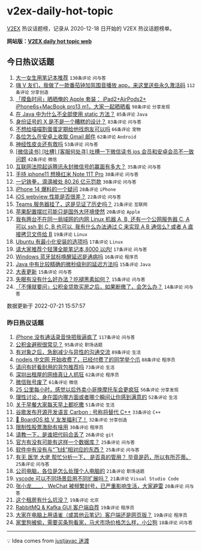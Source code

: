 # v2ex-daily-hot-topic

[V2EX](https://www.v2ex.com/) 热议话题榜，记录从 2020-12-18 日开始的 V2EX 热议话题榜单。

**网站版：[V2EX daily hot topic web](https://boojack.github.io/v2ex-daily-hot-topic-web/)**

## 今日热议话题

<!-- TODAY BEGIN -->

1. [大一女生用笔记本推荐](https://www.v2ex.com/t/867698) `130条评论` `问与答`
1. [嗨 V 友们，我做了一款番茄钟加氛围音播放 app，来这里送些永久激活码](https://www.v2ex.com/t/867753) `112条评论` `分享创造`
1. [「摸鱼时间」晒晒俺的 Apple 套装： iPad2+AirPods2+ iPhone6s+MacBook pro13 m1，大家一起晒晒看](https://www.v2ex.com/t/867677) `98条评论` `分享发现`
1. [在 Java 中为什么不全部使用 static 方法？](https://www.v2ex.com/t/867705) `85条评论` `Java`
1. [身份证号的 X 是不是一个糟糕的设计？](https://www.v2ex.com/t/867724) `83条评论` `问与答`
1. [不想给喵喵割蛋蛋定期给他找炮友可以吗](https://www.v2ex.com/t/867735) `66条评论` `宠物`
1. [各位怎么在安卓上收取 Gmail 邮件](https://www.v2ex.com/t/867696) `62条评论` `Android`
1. [神经性皮炎还有救吗](https://www.v2ex.com/t/867682) `53条评论` `问与答`
1. [[微信读书] [吐槽] [客服何处寻] 吐槽一下微信读书 ios 会员和安卓会员不一致问题](https://www.v2ex.com/t/867681) `42条评论` `微信`
1. [互联网法院起诉腾讯永封微信号的赢面有多大？](https://www.v2ex.com/t/867837) `35条评论` `问与答`
1. [手持 iphone11 想换红米 Note 11T Pro](https://www.v2ex.com/t/867792) `30条评论` `问与答`
1. [一记铁拳，滴滴被处 80.26 亿元罚款](https://www.v2ex.com/t/867736) `30条评论` `问与答`
1. [iPhone 14 爆料的一个疑问](https://www.v2ex.com/t/867846) `28条评论` `iPhone`
1. [iOS webview 性能是否很差？](https://www.v2ex.com/t/867733) `22条评论` `问与答`
1. [Teams 服务器挂了，这是见证了历史吗？](https://www.v2ex.com/t/867684) `21条评论` `互联网`
1. [苹果配置摆烂可能只是国外大环境使然](https://www.v2ex.com/t/867725) `20条评论` `Apple`
1. [我有两台不在同一局域网的内网 Linux 机器 A, B, 还有一个公网服务器 C, A 可以 ssh 到 C, B 也可以, 我有什么办法通过 C 来实现 A B 通信么? 或者 A 直接拷贝文件给 B](https://www.v2ex.com/t/867836) `19条评论` `Linux`
1. [Ubuntu 有最小化安装的选项吗](https://www.v2ex.com/t/867825) `17条评论` `Linux`
1. [请大家推荐个轻薄全能笔记本,8000 以内!](https://www.v2ex.com/t/867669) `17条评论` `问与答`
1. [Windows 蓝牙鼠标唤醒延迟是通病吗](https://www.v2ex.com/t/867683) `16条评论` `程序员`
1. [Java 中有比较精确的微秒级别的延迟方法吗](https://www.v2ex.com/t/867823) `15条评论` `Java`
1. [大表更新](https://www.v2ex.com/t/867798) `15条评论` `问与答`
1. [失眠有没有什么好办法？吃褪黑素如何？](https://www.v2ex.com/t/867760) `15条评论` `问与答`
1. [「不懂就要问」公积金贷款买房之后，如果断缴了，会怎么办？](https://www.v2ex.com/t/867755) `14条评论` `问与答`

数据更新于 2022-07-21 15:57:57

<!-- TODAY END -->

### 昨日热议话题

<!-- YESTERDAY BEGIN -->

1. [iPhone 没有通话录音快把我逼疯了](https://www.v2ex.com/t/867435) `117条评论` `问与答`
1. [公积金避税很常见？](https://www.v2ex.com/t/867510) `95条评论` `职场话题`
1. [有对象之后，急剧减少与异性的沟通交流](https://www.v2ex.com/t/867447) `89条评论` `生活`
1. [nodejs 中文网 开始收费了，已经付费了的同学举个爪](https://www.v2ex.com/t/867461) `88条评论` `程序员`
1. [请问有好看耐用的背包推荐吗](https://www.v2ex.com/t/867431) `73条评论` `生活`
1. [深圳出租屋的网络真让人抓狂](https://www.v2ex.com/t/867436) `62条评论` `程序员`
1. [微信账号废了](https://www.v2ex.com/t/867428) `61条评论` `微信`
1. [25 公里每小时，感觉以后外卖小哥换摩托车会更疯狂](https://www.v2ex.com/t/867506) `56条评论` `分享发现`
1. [理性讨论，身在国内哪方面或者哪个瞬间让你感到满意的](https://www.v2ex.com/t/867449) `52条评论` `生活`
1. [关于早餐大家每天早上都吃撒](https://www.v2ex.com/t/867518) `51条评论` `生活`
1. [谷歌发布开源开发语言 Carbon : 号称将替代 C++](https://www.v2ex.com/t/867631) `33条评论` `C++`
1. [🎁 BoardOS 给 V 友发福利了！](https://www.v2ex.com/t/867575) `32条评论` `分享创造`
1. [限制性股票激励有啥用](https://www.v2ex.com/t/867539) `30条评论` `程序员`
1. [请教一下，是谁把代码合丢了](https://www.v2ex.com/t/867567) `26条评论` `git`
1. [官方有没有可能有这样一个数据库？](https://www.v2ex.com/t/867513) `25条评论` `问与答`
1. [软件中有没有与“飞线”相对应的东西？](https://www.v2ex.com/t/867490) `25条评论` `问与答`
1. [有无 医学 大佬 帮忙分析一下， 是否真的管用？ 毕竟是药，所以有所芥蒂。](https://www.v2ex.com/t/867456) `25条评论` `问与答`
1. [公司电脑，各位是怎么处理个人电脑的](https://www.v2ex.com/t/867520) `21条评论` `职场话题`
1. [vscode 可以不同场景启用不同扩展吗？](https://www.v2ex.com/t/867426) `21条评论` `Visual Studio Code`
1. [张小龙____， WeChat 被频繁封号，已严重影响生活，大家避雷](https://www.v2ex.com/t/867612) `20条评论` `问与答`
1. [这个租房有什么坑没？](https://www.v2ex.com/t/867574) `19条评论` `北京`
1. [RabbitMQ & Kafka GUI 客户端自荐](https://www.v2ex.com/t/867425) `19条评论` `程序员`
1. [大家在电脑上用语雀（或其他云笔记）客户端还是网页版？](https://www.v2ex.com/t/867424) `19条评论` `程序员`
1. [家里狗被偷，需要买条狗看家，马犬市场价格怎么样，小公狗](https://www.v2ex.com/t/867527) `18条评论` `问与答`

<!-- YESTERDAY END -->

---

💡 Idea comes from [justjavac 迷渡](https://github.com/justjavac/)
